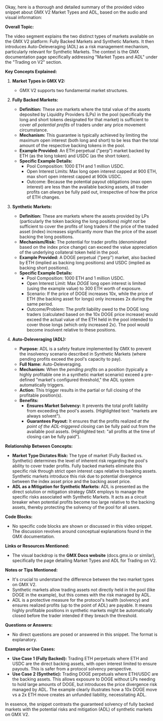 Okay, here is a thorough and detailed summary of the provided video snippet about GMX V2 Market Types and ADL, based on the audio and visual information:

**Overall Topic:**

The video segment explains the two distinct types of markets available on the GMX V2 platform: Fully Backed Markets and Synthetic Markets. It then introduces Auto-Deleveraging (ADL) as a risk management mechanism, particularly relevant for Synthetic Markets. The context is the GMX documentation page specifically addressing "Market Types and ADL" under the "Trading on V2" section.

**Key Concepts Explained:**

1.  **Market Types in GMX V2:**
    *   GMX V2 supports two fundamental market structures.

2.  **Fully Backed Markets:**
    *   **Definition:** These are markets where the total value of the assets deposited by Liquidity Providers (LPs) in the pool (specifically the long and short tokens designated for that market) is sufficient to cover *all potential profits* of traders under any price movement circumstance.
    *   **Mechanism:** This guarantee is typically achieved by limiting the maximum open interest (both long and short) to be less than the total amount of the respective backing tokens in the pool.
    *   **Example Provided:** An ETH perpetual ("perp") market backed by ETH (as the long token) and USDC (as the short token).
    *   **Specific Example Details:**
        *   Pool Composition: 1000 ETH and 1 million USDC.
        *   Open Interest Limits: Max long open interest capped at 900 ETH, max short open interest capped at 900k USDC.
        *   Outcome: Because the potential payout obligations (max open interest) are less than the available backing assets, all trader profits can *always* be fully paid out, irrespective of how the price of ETH changes.

3.  **Synthetic Markets:**
    *   **Definition:** These are markets where the assets provided by LPs (particularly the token backing the long positions) *might not* be sufficient to cover the profits of long traders if the price of the traded asset (index) increases significantly *more* than the price of the asset backing the long positions.
    *   **Mechanism/Risk:** The potential for trader profits (denominated based on the index price change) can exceed the value appreciation of the underlying collateral token held in the pool.
    *   **Example Provided:** A DOGE perpetual ("perp") market, also backed by ETH (implied as backing long positions) and USDC (implied as backing short positions).
    *   **Specific Example Details:**
        *   Pool Composition: 1000 ETH and 1 million USDC.
        *   Open Interest Limit: Max *DOGE* long open interest is limited (using the example value) to 300 ETH worth of exposure.
        *   Scenario: If the price of DOGE increases 10x, while the price of ETH (the backing asset for longs) only increases 2x during the same period.
        *   Outcome/Problem: The profit liability owed to the DOGE long traders (calculated based on the 10x DOGE price increase) would exceed the actual value of the ETH held in the pool intended to cover those longs (which only increased 2x). The pool would become insolvent relative to these positions.

4.  **Auto-Deleveraging (ADL):**
    *   **Purpose:** ADL is a safety feature implemented by GMX to prevent the insolvency scenario described in Synthetic Markets (where pending profits exceed the pool's capacity to pay).
    *   **Full Name:** Auto-Deleveraging.
    *   **Mechanism:** When the *pending profits* on a position (typically a highly profitable one in a synthetic market scenario) exceed a pre-defined "market's configured threshold," the ADL system automatically triggers.
    *   **Action:** This trigger results in the partial or full closing of the profitable position(s).
    *   **Benefits:**
        *   **Ensures Market Solvency:** It prevents the total profit liability from exceeding the pool's assets. (Highlighted text: "markets are always solvent").
        *   **Guarantees Payout:** It ensures that the profits realized *at the point of the ADL-triggered closing* can be fully paid out from the available pool assets. (Highlighted text: "all profits at the time of closing can be fully paid").

**Relationship Between Concepts:**

*   **Market Type Dictates Risk:** The type of market (Fully Backed vs. Synthetic) determines the level of inherent risk regarding the pool's ability to cover trader profits. Fully backed markets eliminate this specific risk through strict open interest caps relative to backing assets. Synthetic markets introduce this risk due to potential divergence between the index asset price and the backing asset price.
*   **ADL as a Mitigation for Synthetic Markets:** ADL is presented as the direct solution or mitigation strategy GMX employs to manage the specific risks associated with Synthetic Markets. It acts as a circuit breaker when potential profits become too large relative to the backing assets, thereby protecting the solvency of the pool for all users.

**Code Blocks:**

*   No specific code blocks are shown or discussed in this video snippet. The discussion revolves around conceptual explanations found in the GMX documentation.

**Links or Resources Mentioned:**

*   The visual backdrop is the **GMX Docs website** (docs.gmx.io or similar), specifically the page detailing Market Types and ADL for Trading on V2.

**Notes or Tips Mentioned:**

*   It's crucial to understand the difference between the two market types on GMX V2.
*   Synthetic markets allow trading assets not directly held in the pool (like DOGE in the example), but this comes with the risk managed by ADL.
*   ADL is a protective measure for the protocol's health (solvency) and ensures realized profits (up to the point of ADL) are payable. It means highly profitable positions in synthetic markets might be automatically closed before the trader intended if they breach the threshold.

**Questions or Answers:**

*   No direct questions are posed or answered in this snippet. The format is explanatory.

**Examples or Use Cases:**

*   **Use Case 1 (Fully Backed):** Trading ETH perpetuals where ETH and USDC are the direct backing assets, with open interest limited to ensure payouts. This is safer from a protocol solvency perspective.
*   **Use Case 2 (Synthetic):** Trading DOGE perpetuals where ETH/USDC are the backing assets. This allows exposure to DOGE without LPs needing to hold large amounts of DOGE, but introduces the price divergence risk managed by ADL. The example clearly illustrates how a 10x DOGE move vs a 2x ETH move creates an unfunded liability, necessitating ADL.

In essence, the snippet contrasts the guaranteed solvency of fully backed markets with the potential risks and mitigation (ADL) of synthetic markets on GMX V2.